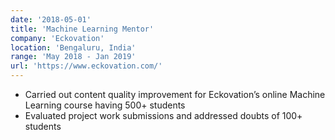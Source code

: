 ```yaml
---
date: '2018-05-01'
title: 'Machine Learning Mentor'
company: 'Eckovation'
location: 'Bengaluru, India'
range: 'May 2018 - Jan 2019'
url: 'https://www.eckovation.com/'
---
```


- Carried out content quality improvement for Eckovation’s online Machine Learning course having 500+ students 
- Evaluated project work submissions and addressed doubts of 100+ students